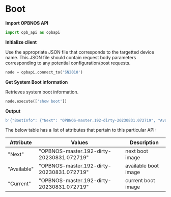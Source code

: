 # Boot

<strong>Import OPBNOS API</strong>

```py
import opb_api as opbapi
```

<strong>Initialize client</strong>
<p>Use the appropriate JSON file that corresponds to the targetted device name. This JSON file should contain request body parameters corresponding to any potential configuration/post requests.</p>

```py
node = opbapi.connect_to('SN2010')
```

<strong>Get System Boot information</strong>

<p> Retrieves system boot information.</p>

```py
node.execute(['show boot'])
```
<strong>Output</strong>

```py
b'{"BootInfo": {"Next": "OPBNOS-master.192-dirty-20230831.072719", "Available": "OPBNOS-master.192-dirty-20230831.072719", "Current": "OPBNOS-master.192-dirty-20230831.072719"}}'
```

<p> The below table has a list of attributes that pertain to this particular API:</p>
<table>
 <tbody>
  <thead>
    <tr>
      <th>Attribute</th>
      <th>Values</th>
      <th>Description</th>
    </tr>
  </thead>
  <tbody>
    <tr>
      <td>"Next"</td>
      <td>"OPBNOS-master.192-dirty-20230831.072719"</td>
      <td>next boot image</td>
    </tr>
    <tr>
      <td>"Available"</td>
      <td>"OPBNOS-master.192-dirty-20230831.072719"</td>
      <td>available boot image</td>
    </tr>
    <tr>
      <td>"Current"</td>
      <td>"OPBNOS-master.192-dirty-20230831.072719"</td>
      <td>current boot image</td>
    </tr>
  </tbody>
</table>
